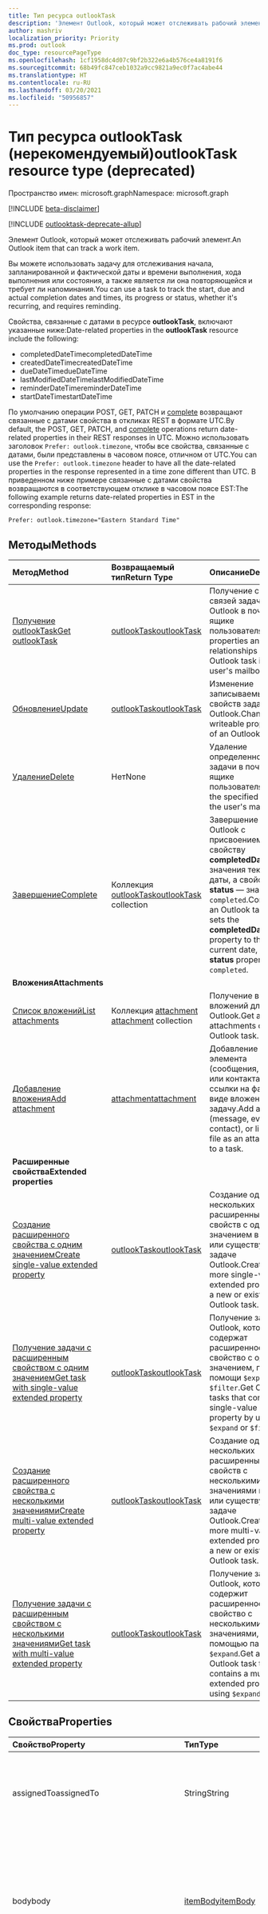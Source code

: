 ```yaml
---
title: Тип ресурса outlookTask
description: 'Элемент Outlook, который может отслеживать рабочий элемент. '
author: mashriv
localization_priority: Priority
ms.prod: outlook
doc_type: resourcePageType
ms.openlocfilehash: 1cf1958dc4d07c9bf2b322e6a4b576ce4a8191f6
ms.sourcegitcommit: 68b49fc847ceb1032a9cc9821a9ec0f7ac4abe44
ms.translationtype: HT
ms.contentlocale: ru-RU
ms.lasthandoff: 03/20/2021
ms.locfileid: "50956857"
---
```

# <a name="outlooktask-resource-type-deprecated"></a><span data-ttu-id="3bff6-103">Тип ресурса outlookTask (нерекомендуемый)</span><span class="sxs-lookup"><span data-stu-id="3bff6-103">outlookTask resource type (deprecated)</span></span>

<span data-ttu-id="3bff6-104">Пространство имен: microsoft.graph</span><span class="sxs-lookup"><span data-stu-id="3bff6-104">Namespace: microsoft.graph</span></span>

[!INCLUDE [beta-disclaimer](../../includes/beta-disclaimer.md)]

[!INCLUDE [outlooktask-deprecate-allup](../../includes/outlooktask-deprecate-allup.md)]

<span data-ttu-id="3bff6-105">Элемент Outlook, который может отслеживать рабочий элемент.</span><span class="sxs-lookup"><span data-stu-id="3bff6-105">An Outlook item that can track a work item.</span></span>

<span data-ttu-id="3bff6-106">Вы можете использовать задачу для отслеживания начала, запланированной и фактической даты и времени выполнения, хода выполнения или состояния, а также является ли она повторяющейся и требует ли напоминания.</span><span class="sxs-lookup"><span data-stu-id="3bff6-106">You can use a task to track the start, due and actual completion dates and times, its progress or status, whether it's recurring, and requires reminding.</span></span>

<span data-ttu-id="3bff6-107">Свойства, связанные с датами в ресурсе **outlookTask**, включают указанные ниже:</span><span class="sxs-lookup"><span data-stu-id="3bff6-107">Date-related properties in the **outlookTask** resource include the following:</span></span>

- <span data-ttu-id="3bff6-108">completedDateTime</span><span class="sxs-lookup"><span data-stu-id="3bff6-108">completedDateTime</span></span>
- <span data-ttu-id="3bff6-109">createdDateTime</span><span class="sxs-lookup"><span data-stu-id="3bff6-109">createdDateTime</span></span>
- <span data-ttu-id="3bff6-110">dueDateTime</span><span class="sxs-lookup"><span data-stu-id="3bff6-110">dueDateTime</span></span>
- <span data-ttu-id="3bff6-111">lastModifiedDateTime</span><span class="sxs-lookup"><span data-stu-id="3bff6-111">lastModifiedDateTime</span></span>
- <span data-ttu-id="3bff6-112">reminderDateTime</span><span class="sxs-lookup"><span data-stu-id="3bff6-112">reminderDateTime</span></span>
- <span data-ttu-id="3bff6-113">startDateTime</span><span class="sxs-lookup"><span data-stu-id="3bff6-113">startDateTime</span></span>

<span data-ttu-id="3bff6-114">По умолчанию операции POST, GET, PATCH и [complete](../api/outlooktask-complete.md) возвращают связанные с датами свойства в откликах REST в формате UTC.</span><span class="sxs-lookup"><span data-stu-id="3bff6-114">By default, the POST, GET, PATCH, and [complete](../api/outlooktask-complete.md) operations return date-related properties in their REST responses in UTC.</span></span>
<span data-ttu-id="3bff6-115">Можно использовать заголовок `Prefer: outlook.timezone`, чтобы все свойства, связанные с датами, были представлены в часовом поясе, отличном от UTC.</span><span class="sxs-lookup"><span data-stu-id="3bff6-115">You can use the `Prefer: outlook.timezone` header to have all the date-related properties in the response represented in a time zone different than UTC.</span></span> <span data-ttu-id="3bff6-116">В приведенном ниже примере связанные с датами свойства возвращаются в соответствующем отклике в часовом поясе EST:</span><span class="sxs-lookup"><span data-stu-id="3bff6-116">The following example returns date-related properties in EST in the corresponding response:</span></span>

```
Prefer: outlook.timezone="Eastern Standard Time"
```

## <a name="methods"></a><span data-ttu-id="3bff6-117">Методы</span><span class="sxs-lookup"><span data-stu-id="3bff6-117">Methods</span></span>

| <span data-ttu-id="3bff6-118">Метод</span><span class="sxs-lookup"><span data-stu-id="3bff6-118">Method</span></span>           | <span data-ttu-id="3bff6-119">Возвращаемый тип</span><span class="sxs-lookup"><span data-stu-id="3bff6-119">Return Type</span></span>    |<span data-ttu-id="3bff6-120">Описание</span><span class="sxs-lookup"><span data-stu-id="3bff6-120">Description</span></span>|
|:---------------|:--------|:----------|
|[<span data-ttu-id="3bff6-121">Получение outlookTask</span><span class="sxs-lookup"><span data-stu-id="3bff6-121">Get outlookTask</span></span>](../api/outlooktask-get.md) | [<span data-ttu-id="3bff6-122">outlookTask</span><span class="sxs-lookup"><span data-stu-id="3bff6-122">outlookTask</span></span>](outlooktask.md) |<span data-ttu-id="3bff6-123">Получение свойств и связей задачи Outlook в почтовом ящике пользователя.</span><span class="sxs-lookup"><span data-stu-id="3bff6-123">Get the properties and relationships of an Outlook task in the user's mailbox.</span></span>|
|[<span data-ttu-id="3bff6-124">Обновление</span><span class="sxs-lookup"><span data-stu-id="3bff6-124">Update</span></span>](../api/outlooktask-update.md) | [<span data-ttu-id="3bff6-125">outlookTask</span><span class="sxs-lookup"><span data-stu-id="3bff6-125">outlookTask</span></span>](outlooktask.md) |<span data-ttu-id="3bff6-126">Изменение записываемых свойств задачи Outlook.</span><span class="sxs-lookup"><span data-stu-id="3bff6-126">Change writeable properties of an Outlook task.</span></span> |
|[<span data-ttu-id="3bff6-127">Удаление</span><span class="sxs-lookup"><span data-stu-id="3bff6-127">Delete</span></span>](../api/outlooktask-delete.md) | <span data-ttu-id="3bff6-128">Нет</span><span class="sxs-lookup"><span data-stu-id="3bff6-128">None</span></span> |<span data-ttu-id="3bff6-129">Удаление определенной задачи в почтовом ящике пользователя.</span><span class="sxs-lookup"><span data-stu-id="3bff6-129">Delete the specified task in the user's mailbox.</span></span> |
|[<span data-ttu-id="3bff6-130">Завершение</span><span class="sxs-lookup"><span data-stu-id="3bff6-130">Complete</span></span>](../api/outlooktask-complete.md)|<span data-ttu-id="3bff6-131">Коллекция [outlookTask](outlooktask.md)</span><span class="sxs-lookup"><span data-stu-id="3bff6-131">[outlookTask](outlooktask.md) collection</span></span>|<span data-ttu-id="3bff6-132">Завершение задачи Outlook с присвоением свойству **completedDateTime** значения текущей даты, а свойству **status** — значения `completed`.</span><span class="sxs-lookup"><span data-stu-id="3bff6-132">Complete an Outlook task which sets the **completedDateTime** property to the current date, and **status** property to `completed`.</span></span>|
|<span data-ttu-id="3bff6-133">**Вложения**</span><span class="sxs-lookup"><span data-stu-id="3bff6-133">**Attachments**</span></span>| | |
|[<span data-ttu-id="3bff6-134">Список вложений</span><span class="sxs-lookup"><span data-stu-id="3bff6-134">List attachments</span></span>](../api/outlooktask-list-attachments.md) |<span data-ttu-id="3bff6-135">Коллекция [attachment](attachment.md) </span><span class="sxs-lookup"><span data-stu-id="3bff6-135">[attachment](attachment.md) collection</span></span>| <span data-ttu-id="3bff6-136">Получение всех вложений для задачи Outlook.</span><span class="sxs-lookup"><span data-stu-id="3bff6-136">Get all attachments on an Outlook task.</span></span>|
|[<span data-ttu-id="3bff6-137">Добавление вложения</span><span class="sxs-lookup"><span data-stu-id="3bff6-137">Add attachment</span></span>](../api/outlooktask-post-attachments.md) |[<span data-ttu-id="3bff6-138">attachment</span><span class="sxs-lookup"><span data-stu-id="3bff6-138">attachment</span></span>](attachment.md)| <span data-ttu-id="3bff6-139">Добавление файла, элемента (сообщения, события или контакта) или ссылки на файл в виде вложения в задачу.</span><span class="sxs-lookup"><span data-stu-id="3bff6-139">Add a file, item (message, event or contact), or link to a file as an attachment to a task.</span></span>|
|<span data-ttu-id="3bff6-140">**Расширенные свойства**</span><span class="sxs-lookup"><span data-stu-id="3bff6-140">**Extended properties**</span></span>| | |
|[<span data-ttu-id="3bff6-141">Создание расширенного свойства с одним значением</span><span class="sxs-lookup"><span data-stu-id="3bff6-141">Create single-value extended property</span></span>](../api/singlevaluelegacyextendedproperty-post-singlevalueextendedproperties.md) |[<span data-ttu-id="3bff6-142">outlookTask</span><span class="sxs-lookup"><span data-stu-id="3bff6-142">outlookTask</span></span>](outlooktask.md)  |<span data-ttu-id="3bff6-143">Создание одного или нескольких расширенных свойств с одним значением в новой или существующей задаче Outlook.</span><span class="sxs-lookup"><span data-stu-id="3bff6-143">Create one or more single-value extended properties in a new or existing Outlook task.</span></span>   |
|[<span data-ttu-id="3bff6-144">Получение задачи с расширенным свойством с одним значением</span><span class="sxs-lookup"><span data-stu-id="3bff6-144">Get task with single-value extended property</span></span>](../api/singlevaluelegacyextendedproperty-get.md)  | [<span data-ttu-id="3bff6-145">outlookTask</span><span class="sxs-lookup"><span data-stu-id="3bff6-145">outlookTask</span></span>](outlooktask.md) | <span data-ttu-id="3bff6-146">Получение задач Outlook, которые содержат расширенное свойство с одним значением, при помощи `$expand` или `$filter`.</span><span class="sxs-lookup"><span data-stu-id="3bff6-146">Get Outlook tasks that contain a single-value extended property by using `$expand` or `$filter`.</span></span> |
|[<span data-ttu-id="3bff6-147">Создание расширенного свойства с несколькими значениями</span><span class="sxs-lookup"><span data-stu-id="3bff6-147">Create multi-value extended property</span></span>](../api/multivaluelegacyextendedproperty-post-multivalueextendedproperties.md) | [<span data-ttu-id="3bff6-148">outlookTask</span><span class="sxs-lookup"><span data-stu-id="3bff6-148">outlookTask</span></span>](outlooktask.md) | <span data-ttu-id="3bff6-149">Создание одного или нескольких расширенных свойств с несколькими значениями в новой или существующей задаче Outlook.</span><span class="sxs-lookup"><span data-stu-id="3bff6-149">Create one or more multi-value extended properties in a new or existing Outlook task.</span></span>  |
|[<span data-ttu-id="3bff6-150">Получение задачи с расширенным свойством с несколькими значениями</span><span class="sxs-lookup"><span data-stu-id="3bff6-150">Get task with multi-value extended property</span></span>](../api/multivaluelegacyextendedproperty-get.md)  | [<span data-ttu-id="3bff6-151">outlookTask</span><span class="sxs-lookup"><span data-stu-id="3bff6-151">outlookTask</span></span>](outlooktask.md) | <span data-ttu-id="3bff6-152">Получение задачи Outlook, которая содержит расширенное свойство с несколькими значениями, с помощью параметра `$expand`.</span><span class="sxs-lookup"><span data-stu-id="3bff6-152">Get an Outlook task that contains a multi-value extended property by using `$expand`.</span></span> |

## <a name="properties"></a><span data-ttu-id="3bff6-153">Свойства</span><span class="sxs-lookup"><span data-stu-id="3bff6-153">Properties</span></span>
| <span data-ttu-id="3bff6-154">Свойство</span><span class="sxs-lookup"><span data-stu-id="3bff6-154">Property</span></span>     | <span data-ttu-id="3bff6-155">Тип</span><span class="sxs-lookup"><span data-stu-id="3bff6-155">Type</span></span>   |<span data-ttu-id="3bff6-156">Описание</span><span class="sxs-lookup"><span data-stu-id="3bff6-156">Description</span></span>|
|:---------------|:--------|:----------|
|<span data-ttu-id="3bff6-157">assignedTo</span><span class="sxs-lookup"><span data-stu-id="3bff6-157">assignedTo</span></span>|<span data-ttu-id="3bff6-158">String</span><span class="sxs-lookup"><span data-stu-id="3bff6-158">String</span></span>|<span data-ttu-id="3bff6-159">Имя пользователя, которому назначена задача в Outlook.</span><span class="sxs-lookup"><span data-stu-id="3bff6-159">The name of the person who has been assigned the task in Outlook.</span></span> <span data-ttu-id="3bff6-160">Только для чтения.</span><span class="sxs-lookup"><span data-stu-id="3bff6-160">Read-only.</span></span>|
|<span data-ttu-id="3bff6-161">body</span><span class="sxs-lookup"><span data-stu-id="3bff6-161">body</span></span>|[<span data-ttu-id="3bff6-162">itemBody</span><span class="sxs-lookup"><span data-stu-id="3bff6-162">itemBody</span></span>](itembody.md)|<span data-ttu-id="3bff6-163">Текст задачи, который обычно содержит сведения о задаче.</span><span class="sxs-lookup"><span data-stu-id="3bff6-163">The task body that typically contains information about the task.</span></span> <span data-ttu-id="3bff6-164">Обратите внимание, что поддерживается только тип HTML.</span><span class="sxs-lookup"><span data-stu-id="3bff6-164">Note that only HTML type is supported.</span></span>|
|<span data-ttu-id="3bff6-165">categories</span><span class="sxs-lookup"><span data-stu-id="3bff6-165">categories</span></span>|<span data-ttu-id="3bff6-166">Коллекция String</span><span class="sxs-lookup"><span data-stu-id="3bff6-166">String collection</span></span>|<span data-ttu-id="3bff6-167">Категории, связанные с задачей.</span><span class="sxs-lookup"><span data-stu-id="3bff6-167">The categories associated with the task.</span></span> <span data-ttu-id="3bff6-168">Каждая категория соответствует свойству **displayName** объекта [outlookCategory](outlookcategory.md), определенному пользователем.</span><span class="sxs-lookup"><span data-stu-id="3bff6-168">Each category corresponds to the **displayName** property of an [outlookCategory](outlookcategory.md) that the user has defined.</span></span>|
|<span data-ttu-id="3bff6-169">changeKey</span><span class="sxs-lookup"><span data-stu-id="3bff6-169">changeKey</span></span>|<span data-ttu-id="3bff6-170">String</span><span class="sxs-lookup"><span data-stu-id="3bff6-170">String</span></span>|<span data-ttu-id="3bff6-171">Версия задачи.</span><span class="sxs-lookup"><span data-stu-id="3bff6-171">The version of the task.</span></span>|
|<span data-ttu-id="3bff6-172">completedDateTime</span><span class="sxs-lookup"><span data-stu-id="3bff6-172">completedDateTime</span></span>|[<span data-ttu-id="3bff6-173">dateTimeTimeZone</span><span class="sxs-lookup"><span data-stu-id="3bff6-173">dateTimeTimeZone</span></span>](datetimetimezone.md)|<span data-ttu-id="3bff6-174">Дата в указанном часовом поясе, когда задача была завершена.</span><span class="sxs-lookup"><span data-stu-id="3bff6-174">The date in the specified time zone that the task was finished.</span></span>|
|<span data-ttu-id="3bff6-175">createdDateTime</span><span class="sxs-lookup"><span data-stu-id="3bff6-175">createdDateTime</span></span>|<span data-ttu-id="3bff6-176">DateTimeOffset</span><span class="sxs-lookup"><span data-stu-id="3bff6-176">DateTimeOffset</span></span>|<span data-ttu-id="3bff6-177">Дата и время создания задачи.</span><span class="sxs-lookup"><span data-stu-id="3bff6-177">The date and time when the task was created.</span></span> <span data-ttu-id="3bff6-178">По умолчанию используется формат UTC.</span><span class="sxs-lookup"><span data-stu-id="3bff6-178">By default, it is in UTC.</span></span> <span data-ttu-id="3bff6-179">Можно указать пользовательский часовой пояс в заголовке запроса.</span><span class="sxs-lookup"><span data-stu-id="3bff6-179">You can provide a custom time zone in the request header.</span></span> <span data-ttu-id="3bff6-180">Значение свойства представлено в формате ISO 8601.</span><span class="sxs-lookup"><span data-stu-id="3bff6-180">The property value uses ISO 8601 format.</span></span> <span data-ttu-id="3bff6-181">Например, значение полуночи 1 января 2014 г. в формате UTC: `2014-01-01T00:00:00Z`.</span><span class="sxs-lookup"><span data-stu-id="3bff6-181">For example, midnight UTC on Jan 1, 2014 is `2014-01-01T00:00:00Z`.</span></span>|
|<span data-ttu-id="3bff6-182">dueDateTime</span><span class="sxs-lookup"><span data-stu-id="3bff6-182">dueDateTime</span></span>|[<span data-ttu-id="3bff6-183">dateTimeTimeZone</span><span class="sxs-lookup"><span data-stu-id="3bff6-183">dateTimeTimeZone</span></span>](datetimetimezone.md)|<span data-ttu-id="3bff6-184">Дата в указанном часовом поясе, когда задача должна быть завершена.</span><span class="sxs-lookup"><span data-stu-id="3bff6-184">The date in the specified time zone that the task is to be finished.</span></span>|
|<span data-ttu-id="3bff6-185">hasAttachments</span><span class="sxs-lookup"><span data-stu-id="3bff6-185">hasAttachments</span></span>|<span data-ttu-id="3bff6-186">Boolean</span><span class="sxs-lookup"><span data-stu-id="3bff6-186">Boolean</span></span>|<span data-ttu-id="3bff6-187">Присвоено значение true, если у задачи есть вложения.</span><span class="sxs-lookup"><span data-stu-id="3bff6-187">Set to true if the task has attachments.</span></span>|
|<span data-ttu-id="3bff6-188">id</span><span class="sxs-lookup"><span data-stu-id="3bff6-188">id</span></span>|<span data-ttu-id="3bff6-189">String</span><span class="sxs-lookup"><span data-stu-id="3bff6-189">String</span></span>| <span data-ttu-id="3bff6-190">Уникальный идентификатор задачи.</span><span class="sxs-lookup"><span data-stu-id="3bff6-190">Unique identifier for the task.</span></span> <span data-ttu-id="3bff6-191">[!INCLUDE [outlook-beta-id](../../includes/outlook-beta-id.md)] Только для чтения.</span><span class="sxs-lookup"><span data-stu-id="3bff6-191">[!INCLUDE [outlook-beta-id](../../includes/outlook-beta-id.md)] Read-only.</span></span> |
|<span data-ttu-id="3bff6-192">importance</span><span class="sxs-lookup"><span data-stu-id="3bff6-192">importance</span></span>|<span data-ttu-id="3bff6-193">importance</span><span class="sxs-lookup"><span data-stu-id="3bff6-193">importance</span></span>|<span data-ttu-id="3bff6-194">Важность события.</span><span class="sxs-lookup"><span data-stu-id="3bff6-194">The importance of the event.</span></span> <span data-ttu-id="3bff6-195">Возможные значения: `low`, `normal`, `high`.</span><span class="sxs-lookup"><span data-stu-id="3bff6-195">Possible values are: `low`, `normal`, `high`.</span></span>|
|<span data-ttu-id="3bff6-196">isReminderOn</span><span class="sxs-lookup"><span data-stu-id="3bff6-196">isReminderOn</span></span>|<span data-ttu-id="3bff6-197">Boolean</span><span class="sxs-lookup"><span data-stu-id="3bff6-197">Boolean</span></span>|<span data-ttu-id="3bff6-198">Присвоено значение true, если установлено напоминание пользователю о задаче.</span><span class="sxs-lookup"><span data-stu-id="3bff6-198">Set to true if an alert is set to remind the user of the task.</span></span>|
|<span data-ttu-id="3bff6-199">lastModifiedDateTime</span><span class="sxs-lookup"><span data-stu-id="3bff6-199">lastModifiedDateTime</span></span>|<span data-ttu-id="3bff6-200">DateTimeOffset</span><span class="sxs-lookup"><span data-stu-id="3bff6-200">DateTimeOffset</span></span>|<span data-ttu-id="3bff6-201">Дата и время последнего изменения задачи.</span><span class="sxs-lookup"><span data-stu-id="3bff6-201">The date and time when the task was last modified.</span></span> <span data-ttu-id="3bff6-202">По умолчанию используется формат UTC.</span><span class="sxs-lookup"><span data-stu-id="3bff6-202">By default, it is in UTC.</span></span> <span data-ttu-id="3bff6-203">Можно указать пользовательский часовой пояс в заголовке запроса.</span><span class="sxs-lookup"><span data-stu-id="3bff6-203">You can provide a custom time zone in the request header.</span></span> <span data-ttu-id="3bff6-204">Значение свойства представлено в формате ISO 8601 (всегда используется формат UTC).</span><span class="sxs-lookup"><span data-stu-id="3bff6-204">The property value uses ISO 8601 format and is always in UTC time.</span></span> <span data-ttu-id="3bff6-205">Например, значение полуночи 1 января 2014 г. в формате UTC: `2014-01-01T00:00:00Z`.</span><span class="sxs-lookup"><span data-stu-id="3bff6-205">For example, midnight UTC on Jan 1, 2014 is `2014-01-01T00:00:00Z`.</span></span>|
|<span data-ttu-id="3bff6-206">owner</span><span class="sxs-lookup"><span data-stu-id="3bff6-206">owner</span></span>|<span data-ttu-id="3bff6-207">String</span><span class="sxs-lookup"><span data-stu-id="3bff6-207">String</span></span>|<span data-ttu-id="3bff6-208">Имя пользователя, создавшего задачу.</span><span class="sxs-lookup"><span data-stu-id="3bff6-208">The name of the person who created the task.</span></span>|
|<span data-ttu-id="3bff6-209">parentFolderId</span><span class="sxs-lookup"><span data-stu-id="3bff6-209">parentFolderId</span></span>|<span data-ttu-id="3bff6-210">String</span><span class="sxs-lookup"><span data-stu-id="3bff6-210">String</span></span>|<span data-ttu-id="3bff6-211">Уникальный идентификатор родительской папки задачи.</span><span class="sxs-lookup"><span data-stu-id="3bff6-211">The unique identifier for the task's parent folder.</span></span>|
|<span data-ttu-id="3bff6-212">recurrence</span><span class="sxs-lookup"><span data-stu-id="3bff6-212">recurrence</span></span>|[<span data-ttu-id="3bff6-213">patternedRecurrence</span><span class="sxs-lookup"><span data-stu-id="3bff6-213">patternedRecurrence</span></span>](patternedrecurrence.md)|<span data-ttu-id="3bff6-214">Расписание повторения задачи.</span><span class="sxs-lookup"><span data-stu-id="3bff6-214">The recurrence pattern for the task.</span></span>|
|<span data-ttu-id="3bff6-215">reminderDateTime</span><span class="sxs-lookup"><span data-stu-id="3bff6-215">reminderDateTime</span></span>|[<span data-ttu-id="3bff6-216">dateTimeTimeZone</span><span class="sxs-lookup"><span data-stu-id="3bff6-216">dateTimeTimeZone</span></span>](datetimetimezone.md)|<span data-ttu-id="3bff6-217">Дата и время появления напоминания о задаче.</span><span class="sxs-lookup"><span data-stu-id="3bff6-217">The date and time for a reminder alert of the task to occur.</span></span>|
|<span data-ttu-id="3bff6-218">sensitivity</span><span class="sxs-lookup"><span data-stu-id="3bff6-218">sensitivity</span></span>|<span data-ttu-id="3bff6-219">sensitivity</span><span class="sxs-lookup"><span data-stu-id="3bff6-219">sensitivity</span></span>|<span data-ttu-id="3bff6-220">Указывает уровень конфиденциальности для задачи.</span><span class="sxs-lookup"><span data-stu-id="3bff6-220">Indicates the level of privacy for the task.</span></span> <span data-ttu-id="3bff6-221">Возможные значения: `normal`, `personal`, `private`, `confidential`.</span><span class="sxs-lookup"><span data-stu-id="3bff6-221">Possible values are: `normal`, `personal`, `private`, `confidential`.</span></span>|
|<span data-ttu-id="3bff6-222">startDateTime</span><span class="sxs-lookup"><span data-stu-id="3bff6-222">startDateTime</span></span>|[<span data-ttu-id="3bff6-223">dateTimeTimeZone</span><span class="sxs-lookup"><span data-stu-id="3bff6-223">dateTimeTimeZone</span></span>](datetimetimezone.md)|<span data-ttu-id="3bff6-224">Дата в указанном часовом поясе, когда задача должна быть начата.</span><span class="sxs-lookup"><span data-stu-id="3bff6-224">The date in the specified time zone when the task is to begin.</span></span>|
|<span data-ttu-id="3bff6-225">status</span><span class="sxs-lookup"><span data-stu-id="3bff6-225">status</span></span>|<span data-ttu-id="3bff6-226">taskStatus</span><span class="sxs-lookup"><span data-stu-id="3bff6-226">taskStatus</span></span>|<span data-ttu-id="3bff6-227">Указывает состояние или ход выполнения задачи.</span><span class="sxs-lookup"><span data-stu-id="3bff6-227">Indicates the state or progress of the task.</span></span> <span data-ttu-id="3bff6-228">Возможные значения: `notStarted`, `inProgress`, `completed`, `waitingOnOthers`, `deferred`.</span><span class="sxs-lookup"><span data-stu-id="3bff6-228">Possible values are: `notStarted`, `inProgress`, `completed`, `waitingOnOthers`, `deferred`.</span></span>|
|<span data-ttu-id="3bff6-229">subject</span><span class="sxs-lookup"><span data-stu-id="3bff6-229">subject</span></span>|<span data-ttu-id="3bff6-230">String</span><span class="sxs-lookup"><span data-stu-id="3bff6-230">String</span></span>|<span data-ttu-id="3bff6-231">Краткое описание или название задачи.</span><span class="sxs-lookup"><span data-stu-id="3bff6-231">A brief description or title of the task.</span></span>|

## <a name="relationships"></a><span data-ttu-id="3bff6-232">Связи</span><span class="sxs-lookup"><span data-stu-id="3bff6-232">Relationships</span></span>
| <span data-ttu-id="3bff6-233">Связь</span><span class="sxs-lookup"><span data-stu-id="3bff6-233">Relationship</span></span> | <span data-ttu-id="3bff6-234">Тип</span><span class="sxs-lookup"><span data-stu-id="3bff6-234">Type</span></span>   |<span data-ttu-id="3bff6-235">Описание</span><span class="sxs-lookup"><span data-stu-id="3bff6-235">Description</span></span>|
|:---------------|:--------|:----------|
|<span data-ttu-id="3bff6-236">attachments</span><span class="sxs-lookup"><span data-stu-id="3bff6-236">attachments</span></span>|<span data-ttu-id="3bff6-237">Коллекция [attachment](attachment.md) </span><span class="sxs-lookup"><span data-stu-id="3bff6-237">[attachment](attachment.md) collection</span></span>|<span data-ttu-id="3bff6-238">Коллекция вложений [fileAttachment](fileattachment.md), [itemAttachment](itemattachment.md) и [referenceAttachment](referenceattachment.md) для задачи.</span><span class="sxs-lookup"><span data-stu-id="3bff6-238">The collection of [fileAttachment](fileattachment.md), [itemAttachment](itemattachment.md), and [referenceAttachment](referenceattachment.md) attachments for the task.</span></span>  <span data-ttu-id="3bff6-239">Только для чтения.</span><span class="sxs-lookup"><span data-stu-id="3bff6-239">Read-only.</span></span> <span data-ttu-id="3bff6-240">Допускается значение null.</span><span class="sxs-lookup"><span data-stu-id="3bff6-240">Nullable.</span></span>|
|<span data-ttu-id="3bff6-241">multiValueExtendedProperties</span><span class="sxs-lookup"><span data-stu-id="3bff6-241">multiValueExtendedProperties</span></span>|<span data-ttu-id="3bff6-242">Коллекция [multiValueLegacyExtendedProperty](multivaluelegacyextendedproperty.md)</span><span class="sxs-lookup"><span data-stu-id="3bff6-242">[multiValueLegacyExtendedProperty](multivaluelegacyextendedproperty.md) collection</span></span>|<span data-ttu-id="3bff6-243">Коллекция расширенных свойств с несколькими значениями, определенных для задачи.</span><span class="sxs-lookup"><span data-stu-id="3bff6-243">The collection of multi-value extended properties defined for the task.</span></span> <span data-ttu-id="3bff6-244">Только для чтения.</span><span class="sxs-lookup"><span data-stu-id="3bff6-244">Read-only.</span></span> <span data-ttu-id="3bff6-245">Допускается значение null.</span><span class="sxs-lookup"><span data-stu-id="3bff6-245">Nullable.</span></span>|
|<span data-ttu-id="3bff6-246">singleValueExtendedProperties</span><span class="sxs-lookup"><span data-stu-id="3bff6-246">singleValueExtendedProperties</span></span>|<span data-ttu-id="3bff6-247">Коллекция [singleValueLegacyExtendedProperty](singlevaluelegacyextendedproperty.md)</span><span class="sxs-lookup"><span data-stu-id="3bff6-247">[singleValueLegacyExtendedProperty](singlevaluelegacyextendedproperty.md) collection</span></span>|<span data-ttu-id="3bff6-248">Коллекция расширенных свойств с одним значением, определенных для задачи.</span><span class="sxs-lookup"><span data-stu-id="3bff6-248">The collection of single-value extended properties defined for the task.</span></span> <span data-ttu-id="3bff6-249">Только для чтения.</span><span class="sxs-lookup"><span data-stu-id="3bff6-249">Read-only.</span></span> <span data-ttu-id="3bff6-250">Допускается значение null.</span><span class="sxs-lookup"><span data-stu-id="3bff6-250">Nullable.</span></span>|

## <a name="json-representation"></a><span data-ttu-id="3bff6-251">Представление JSON</span><span class="sxs-lookup"><span data-stu-id="3bff6-251">JSON representation</span></span>
<span data-ttu-id="3bff6-252">Ниже представлено описание ресурса в формате JSON.</span><span class="sxs-lookup"><span data-stu-id="3bff6-252">Here is a JSON representation of the resource.</span></span>

<!-- {
  "blockType": "resource",
  "optionalProperties": [
    "attachments",
    "singleValueExtendedProperties",
    "multiValueExtendedProperties"
  ],
  "keyProperty": "id",
  "baseType":"microsoft.graph.entity",
  "@odata.type": "microsoft.graph.outlookTask"
}-->

```json
{
  "assignedTo": "String",
  "body": {"@odata.type": "microsoft.graph.itemBody"},
  "categories": ["String"],
  "changeKey": "String",
  "completedDateTime": {"@odata.type": "microsoft.graph.dateTimeTimeZone"},
  "createdDateTime": "String (timestamp)",
  "dueDateTime": {"@odata.type": "microsoft.graph.dateTimeTimeZone"},
  "hasAttachments": true,
  "id": "String (identifier)",
  "importance": "string",
  "isReminderOn": true,
  "lastModifiedDateTime": "String (timestamp)",
  "owner": "String",
  "parentFolderId": "String",
  "recurrence": {"@odata.type": "microsoft.graph.patternedRecurrence"},
  "reminderDateTime": {"@odata.type": "microsoft.graph.dateTimeTimeZone"},
  "sensitivity": "string",
  "startDateTime": {"@odata.type": "microsoft.graph.dateTimeTimeZone"},
  "status": "string",
  "subject": "String"
}
```

<!-- uuid: 8fcb5dbc-d5aa-4681-8e31-b001d5168d79
2015-10-25 14:57:30 UTC -->
<!--
{
  "type": "#page.annotation",
  "description": "outlookTask resource",
  "keywords": "",
  "section": "documentation",
  "tocPath": "",
  "suppressions": []
}
-->


